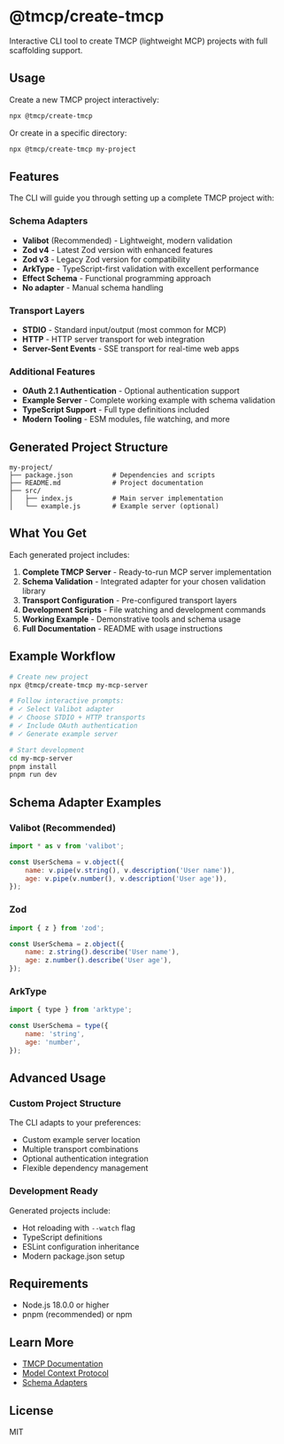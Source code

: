 # @tmcp/create-tmcp

Interactive CLI tool to create TMCP (lightweight MCP) projects with full scaffolding support.

## Usage

Create a new TMCP project interactively:

```bash
npx @tmcp/create-tmcp
```

Or create in a specific directory:

```bash
npx @tmcp/create-tmcp my-project
```

## Features

The CLI will guide you through setting up a complete TMCP project with:

### Schema Adapters
- **Valibot** (Recommended) - Lightweight, modern validation
- **Zod v4** - Latest Zod version with enhanced features
- **Zod v3** - Legacy Zod version for compatibility
- **ArkType** - TypeScript-first validation with excellent performance
- **Effect Schema** - Functional programming approach
- **No adapter** - Manual schema handling

### Transport Layers
- **STDIO** - Standard input/output (most common for MCP)
- **HTTP** - HTTP server transport for web integration
- **Server-Sent Events** - SSE transport for real-time web apps

### Additional Features
- **OAuth 2.1 Authentication** - Optional authentication support
- **Example Server** - Complete working example with schema validation
- **TypeScript Support** - Full type definitions included
- **Modern Tooling** - ESM modules, file watching, and more

## Generated Project Structure

```
my-project/
├── package.json          # Dependencies and scripts
├── README.md             # Project documentation
├── src/
│   ├── index.js          # Main server implementation
│   └── example.js        # Example server (optional)
```

## What You Get

Each generated project includes:

1. **Complete TMCP Server** - Ready-to-run MCP server implementation
2. **Schema Validation** - Integrated adapter for your chosen validation library
3. **Transport Configuration** - Pre-configured transport layers
4. **Development Scripts** - File watching and development commands
5. **Working Example** - Demonstrative tools and schema usage
6. **Full Documentation** - README with usage instructions

## Example Workflow

```bash
# Create new project
npx @tmcp/create-tmcp my-mcp-server

# Follow interactive prompts:
# ✓ Select Valibot adapter
# ✓ Choose STDIO + HTTP transports  
# ✓ Include OAuth authentication
# ✓ Generate example server

# Start development
cd my-mcp-server
pnpm install
pnpm run dev
```

## Schema Adapter Examples

### Valibot (Recommended)
```javascript
import * as v from 'valibot';

const UserSchema = v.object({
    name: v.pipe(v.string(), v.description('User name')),
    age: v.pipe(v.number(), v.description('User age')),
});
```

### Zod
```javascript
import { z } from 'zod';

const UserSchema = z.object({
    name: z.string().describe('User name'),
    age: z.number().describe('User age'),
});
```

### ArkType
```javascript
import { type } from 'arktype';

const UserSchema = type({
    name: 'string',
    age: 'number',
});
```

## Advanced Usage

### Custom Project Structure
The CLI adapts to your preferences:
- Custom example server location
- Multiple transport combinations
- Optional authentication integration
- Flexible dependency management

### Development Ready
Generated projects include:
- Hot reloading with `--watch` flag
- TypeScript definitions
- ESLint configuration inheritance
- Modern package.json setup

## Requirements

- Node.js 18.0.0 or higher
- pnpm (recommended) or npm

## Learn More

- [TMCP Documentation](https://github.com/paoloricciuti/tmcp)
- [Model Context Protocol](https://modelcontextprotocol.io/)
- [Schema Adapters](https://github.com/paoloricciuti/tmcp/tree/main/packages)

## License

MIT